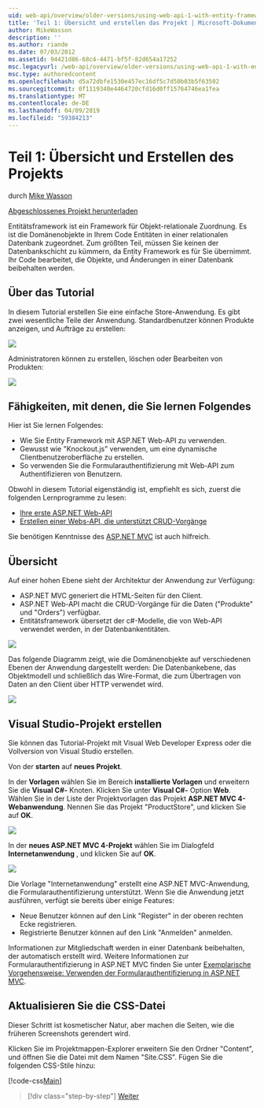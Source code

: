 ```yaml
---
uid: web-api/overview/older-versions/using-web-api-1-with-entity-framework-5/using-web-api-with-entity-framework-part-1
title: 'Teil 1: Übersicht und erstellen das Projekt | Microsoft-Dokumentation'
author: MikeWasson
description: ''
ms.author: riande
ms.date: 07/03/2012
ms.assetid: 94421d86-68c4-4471-bf5f-82d654a17252
msc.legacyurl: /web-api/overview/older-versions/using-web-api-1-with-entity-framework-5/using-web-api-with-entity-framework-part-1
msc.type: authoredcontent
ms.openlocfilehash: d5a72dbfe1530e457ec16df5c7d50b03b5f63502
ms.sourcegitcommit: 0f1119340e4464720cfd16d0ff15764746ea1fea
ms.translationtype: MT
ms.contentlocale: de-DE
ms.lasthandoff: 04/09/2019
ms.locfileid: "59384213"
---
```

# <a name="part-1-overview-and-creating-the-project"></a>Teil 1: Übersicht und Erstellen des Projekts

durch [Mike Wasson](https://github.com/MikeWasson)

[Abgeschlossenes Projekt herunterladen](http://code.msdn.microsoft.com/ASP-NET-Web-API-with-afa30545)

Entitätsframework ist ein Framework für Objekt-relationale Zuordnung. Es ist die Domänenobjekte in Ihrem Code Entitäten in einer relationalen Datenbank zugeordnet. Zum größten Teil, müssen Sie keinen der Datenbankschicht zu kümmern, da Entity Framework es für Sie übernimmt. Ihr Code bearbeitet, die Objekte, und Änderungen in einer Datenbank beibehalten werden.

## <a name="about-the-tutorial"></a>Über das Tutorial

In diesem Tutorial erstellen Sie eine einfache Store-Anwendung. Es gibt zwei wesentliche Teile der Anwendung. Standardbenutzer können Produkte anzeigen, und Aufträge zu erstellen:

![](using-web-api-with-entity-framework-part-1/_static/image1.png)

Administratoren können zu erstellen, löschen oder Bearbeiten von Produkten:

![](using-web-api-with-entity-framework-part-1/_static/image2.png)

## <a name="skills-youll-learn"></a>Fähigkeiten, mit denen, die Sie lernen Folgendes

Hier ist Sie lernen Folgendes:

- Wie Sie Entity Framework mit ASP.NET Web-API zu verwenden.
- Gewusst wie "Knockout.js" verwenden, um eine dynamische Clientbenutzeroberfläche zu erstellen.
- So verwenden Sie die Formularauthentifizierung mit Web-API zum Authentifizieren von Benutzern.

Obwohl in diesem Tutorial eigenständig ist, empfiehlt es sich, zuerst die folgenden Lernprogramme zu lesen:

- [Ihre erste ASP.NET Web-API](../../getting-started-with-aspnet-web-api/tutorial-your-first-web-api.md)
- [Erstellen einer Webs-API, die unterstützt CRUD-Vorgänge](../creating-a-web-api-that-supports-crud-operations.md)

Sie benötigen Kenntnisse des [ASP.NET MVC](../../../../mvc/index.md) ist auch hilfreich.

## <a name="overview"></a>Übersicht

Auf einer hohen Ebene sieht der Architektur der Anwendung zur Verfügung:

- ASP.NET MVC generiert die HTML-Seiten für den Client.
- ASP.NET Web-API macht die CRUD-Vorgänge für die Daten ("Produkte" und "Orders") verfügbar.
- Entitätsframework übersetzt der c#-Modelle, die von Web-API verwendet werden, in der Datenbankentitäten.

![](using-web-api-with-entity-framework-part-1/_static/image3.png)

Das folgende Diagramm zeigt, wie die Domänenobjekte auf verschiedenen Ebenen der Anwendung dargestellt werden: Die Datenbankebene, das Objektmodell und schließlich das Wire-Format, die zum Übertragen von Daten an den Client über HTTP verwendet wird.

![](using-web-api-with-entity-framework-part-1/_static/image4.png)

## <a name="create-the-visual-studio-project"></a>Visual Studio-Projekt erstellen

Sie können das Tutorial-Projekt mit Visual Web Developer Express oder die Vollversion von Visual Studio erstellen.

Von der **starten** auf **neues Projekt**.

In der **Vorlagen** wählen Sie im Bereich **installierte Vorlagen** und erweitern Sie die **Visual C#-** Knoten. Klicken Sie unter **Visual C#-** Option **Web**. Wählen Sie in der Liste der Projektvorlagen das Projekt **ASP.NET MVC 4-Webanwendung**. Nennen Sie das Projekt "ProductStore", und klicken Sie auf **OK**.

![](using-web-api-with-entity-framework-part-1/_static/image5.png)

In der **neues ASP.NET MVC 4-Projekt** wählen Sie im Dialogfeld **Internetanwendung** , und klicken Sie auf **OK**.

![](using-web-api-with-entity-framework-part-1/_static/image6.png)

Die Vorlage "Internetanwendung" erstellt eine ASP.NET MVC-Anwendung, die Formularauthentifizierung unterstützt. Wenn Sie die Anwendung jetzt ausführen, verfügt sie bereits über einige Features:

- Neue Benutzer können auf den Link "Register" in der oberen rechten Ecke registrieren.
- Registrierte Benutzer können auf den Link "Anmelden" anmelden.

Informationen zur Mitgliedschaft werden in einer Datenbank beibehalten, der automatisch erstellt wird. Weitere Informationen zur Formularauthentifizierung in ASP.NET MVC finden Sie unter [Exemplarische Vorgehensweise: Verwenden der Formularauthentifizierung in ASP.NET MVC](https://msdn.microsoft.com/library/ff398049(VS.98).aspx).

## <a name="update-the-css-file"></a>Aktualisieren Sie die CSS-Datei

Dieser Schritt ist kosmetischer Natur, aber machen die Seiten, wie die früheren Screenshots gerendert wird.

Klicken Sie im Projektmappen-Explorer erweitern Sie den Ordner "Content", und öffnen Sie die Datei mit dem Namen "Site.CSS". Fügen Sie die folgenden CSS-Stile hinzu:

[!code-css[Main](using-web-api-with-entity-framework-part-1/samples/sample1.css)]

> [!div class="step-by-step"]
> [Weiter](using-web-api-with-entity-framework-part-2.md)
